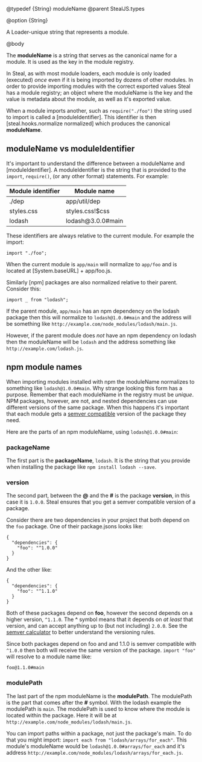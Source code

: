 @typedef {String} moduleName
@parent StealJS.types

@option {String}

A Loader-unique string that represents a module.

@body

The **moduleName** is a string that serves as the canonical name for a module. It is used as the key in the module registry.

In Steal, as with most module loaders, each module is only loaded (executed) *once* even if it is being imported by dozens of other modules. In order to provide importing modules with the correct exported values Steal has a module registry; an object where the moduleName is the key and the value is metadata about the module, as well as it's exported value.

When a module imports another, such as `require("./foo")` the string used to import is called a [moduleIdentifier]. This identifier is then [steal.hooks.normalize normalized] which produces the canonical **moduleName**.

## moduleName vs moduleIdentifier

It's important to understand the difference between a moduleName and [moduleIdentifier]. A moduleIdentifier is the string that is provided to the `import`, `require()`, (or any other format) statements. For example:

<table>
<thead>
<tr>
	<th>Module identifier</th><th>Module name</th>
</tr>
</thead>
<tbody>
<tr><td>./dep</td><td>app/util/dep</td></tr>
<tr><td>styles.css</td><td>styles.css!$css</td></tr>
<tr><td>lodash</td><td>lodash@3.0.0#main</td></tr>
</tbody>
</table>

These identifiers are always relative to the current module. For example the import:

```
import "./foo";
```

When the current module is `app/main` will normalize to `app/foo` and is located at [System.baseURL] + app/foo.js.

Similarly [npm] packages are also normalized relative to their parent. Consider this:

```
import _ from "lodash";
```

If the parent module, `app/main` has an npm dependency on the lodash package then this will normalize to `lodash@1.0.0#main` and the address will be something like `http://example.com/node_modules/lodash/main.js`.

However, if the parent module does *not* have an npm dependency on lodash then the moduleName will be `lodash` and the address something like `http://example.com/lodash.js`.

## npm module names

When importing modules installed with npm the moduleName normalizes to something like `lodash@1.0.0#main`. Why strange looking this form has a purpose. Remember that each moduleName in the registry must be *unique*. NPM packages, however, are not, and nested dependencies can use different versions of the same package. When this happens it's important that each module gets a [semver compatible](http://semver.org/) version of the package they need.

Here are the parts of an npm moduleName, using `lodash@1.0.0#main`:

### packageName

The first part is the **packageName**, `lodash`. It is the string that you provide when installing the package like `npm install lodash --save`.

### version

The second part, between the **@** and the **#** is the package **version**, in this case it is `1.0.0`. Steal ensures that you get a semver compatible version of a package.

Consider there are two dependencies in your project that both depend on the `foo` package. One of their package.jsons looks like:

```
{
  "dependencies": {
    "foo": "^1.0.0"
  }
}
```

And the other like:

```
{
  "dependencies": {
    "foo": "^1.1.0"
  }
}
```

Both of these packages depend on **foo**, however the second depends on a higher version, `^1.1.0`. The **^** symbol means that it depends on *at least* that version, and can accept anything up to (but not including) `2.0.0`.  See the [semver calculator](http://semver.npmjs.com/) to better understand the versioning rules.

Since both packages depend on foo and and 1.1.0 is semver compatible with `^1.0.0` then both will receive the same version of the package. `import "foo"` will resolve to a module name like:

```
foo@1.1.0#main
```

### modulePath

The last part of the npm moduleName is the **modulePath**. The modulePath is the part that comes after the **#** symbol. With the lodash example the modulePath is `main`. The modulePath is used to know where the module is located within the package. Here it will be at `http://example.com/node_modules/lodash/main.js`.

You can import paths within a package, not just the package's main. To do that you might import: `import each from "lodash/arrays/for_each"`. This module's moduleName would be `lodash@1.0.0#arrays/for_each` and it's address `http://example.com/node_modules/lodash/arrays/for_each.js`.
